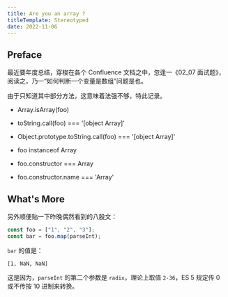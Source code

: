 ```yaml
---
title: Are you an array ?
titleTemplate: Stereotyped
date: 2022-11-06
---
```


## Preface

最近要年度总结，穿梭在各个 Confluence 文档之中，忽逢一《02_07 面试题》，阅读之，乃一“如何判断一个变量是数组”问题是也。

由于只知道其中部分方法，这意味着法强不够，特此记录。

- Array.isArray(foo)

- toString.call(foo) === '[object Array]'

- Object.prototype.toString.call(foo) === '[object Array]'

- foo instanceof Array

- foo.constructor === Array

- foo.constructor.name === 'Array'

## What's More

另外顺便贴一下昨晚偶然看到的八股文：

```js
const foo = ["1", "2", "3"];
const bar = foo.map(parseInt);
```

`bar` 的值是：

```
[1, NaN, NaN]
```

这是因为，`parseInt` 的第二个参数是 `radix`，理论上取值 `2-36`，ES 5 规定传 0 或不传按 10 进制来转换。
